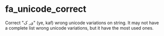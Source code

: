 # fa_unicode_correct
Correct "ی, ک" (ye, kaf) wrong unicode variations on string.
It may not have a complete list wrong unicode variations, but it have the most used ones.
